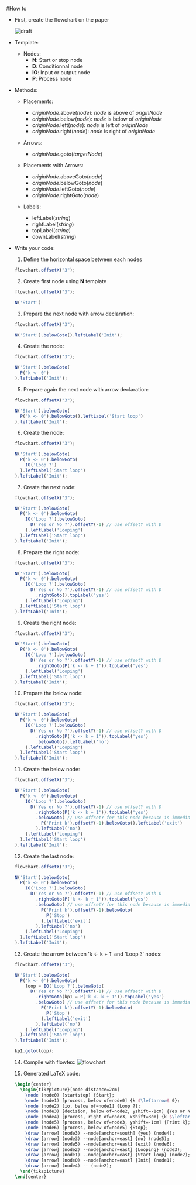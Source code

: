 #How to

* First, create the flowchart on the paper

  ![draft](https://raw.githubusercontent.com/pierre-luc/flowtex/master/sample/tuto/draft.png)

* Template:
  * Nodes:
    * **N**: Start or stop node
    * **D**: Conditionnal node
    * **IO**: Input or output node
    * **P**: Process node

* Methods:
  * Placements:
    * _originNode_.above(_node_): _node_ is above of _originNode_
    * _originNode_.below(_node_): _node_ is below of _originNode_
    * _originNode_.left(_node_): _node_ is left of _originNode_
    * _originNode_.right(_node_): _node_ is right of _originNode_

  * Arrows:
    * _originNode_.goto(_targetNode_)

  * Placements with Arrows:
    * _originNode_.aboveGoto(_node_)
    * _originNode_.belowGoto(_node_)
    * _originNode_.leftGoto(_node_)
    * _originNode_.rightGoto(_node_)

  * Labels:
    * leftLabel(_string_)
    * rightLabel(_string_)
    * topLabel(_string_)
    * downLabel(_string_)


* Write your code:

  1. Define the horizontal space between each nodes
    ```javascript
    flowchart.offsetX("3");
    ```

  2. Create first node using **N** template

    ```javascript
    flowchart.offsetX("3");

    N('Start')
    ```

  3. Prepare the next node with arrow declaration:

    ```javascript
    flowchart.offsetX("3");

    N('Start').belowGoto().leftLabel('Init');
    ```

  4. Create the node:

    ```javascript
    flowchart.offsetX("3");

    N('Start').belowGoto(
      P('k <- 0')
    ).leftLabel('Init');
    ```

  5. Prepare again the next node with arrow declaration:

    ```javascript
    flowchart.offsetX("3");

    N('Start').belowGoto(
      P('k <- 0').belowGoto().leftLabel('Start loop')
    ).leftLabel('Init');
    ```

  6. Create the node:

    ```javascript
    flowchart.offsetX("3");

    N('Start').belowGoto(
      P('k <- 0').belowGoto(
        IO('Loop ?')
      ).leftLabel('Start loop')
    ).leftLabel('Init');
    ```  

  7. Create the next node:

    ```javascript
    flowchart.offsetX("3");

    N('Start').belowGoto(
      P('k <- 0').belowGoto(
        IO('Loop ?').belowGoto(
          D('Yes or No ?').offsetY(-1) // use offsetY with D
        ).leftLabel('Looping')
      ).leftLabel('Start loop')
    ).leftLabel('Init');
    ```

  8. Prepare the right node:

    ```javascript
    flowchart.offsetX("3");

    N('Start').belowGoto(
      P('k <- 0').belowGoto(
        IO('Loop ?').belowGoto(
          D('Yes or No ?').offsetY(-1) // use offsetY with D
            .rightGoto().topLabel('yes')
        ).leftLabel('Looping')
      ).leftLabel('Start loop')
    ).leftLabel('Init');
    ```

  9. Create the right node:

    ```javascript
    flowchart.offsetX("3");

    N('Start').belowGoto(
      P('k <- 0').belowGoto(
        IO('Loop ?').belowGoto(
          D('Yes or No ?').offsetY(-1) // use offsetY with D
            .rightGoto(P('k <- k + 1')).topLabel('yes')
        ).leftLabel('Looping')
      ).leftLabel('Start loop')
    ).leftLabel('Init');
    ```

  10. Prepare the below node:

    ```javascript
    flowchart.offsetX("3");

    N('Start').belowGoto(
      P('k <- 0').belowGoto(
        IO('Loop ?').belowGoto(
          D('Yes or No ?').offsetY(-1) // use offsetY with D
            .rightGoto(P('k <- k + 1')).topLabel('yes')
            .belowGoto().leftLabel('no')
        ).leftLabel('Looping')
      ).leftLabel('Start loop')
    ).leftLabel('Init');
    ```

  11. Create the below node:

    ```javascript
    flowchart.offsetX("3");

    N('Start').belowGoto(
      P('k <- 0').belowGoto(
        IO('Loop ?').belowGoto(
          D('Yes or No ?').offsetY(-1) // use offsetY with D
            .rightGoto(P('k <- k + 1')).topLabel('yes')
            .belowGoto( // use offsetY for this node because is immediatly below of D
              P('Print k').offsetY(-1).belowGoto().leftLabel('exit')
            ).leftLabel('no')
        ).leftLabel('Looping')
      ).leftLabel('Start loop')
    ).leftLabel('Init');
    ```

  12. Create the last node:

    ```javascript
    flowchart.offsetX("3");

    N('Start').belowGoto(
      P('k <- 0').belowGoto(
        IO('Loop ?').belowGoto(
          D('Yes or No ?').offsetY(-1) // use offsetY with D
            .rightGoto(P('k <- k + 1')).topLabel('yes')
            .belowGoto( // use offsetY for this node because is immediatly below of D
              P('Print k').offsetY(-1).belowGoto(
                P('Stop')
              ).leftLabel('exit')
            ).leftLabel('no')
        ).leftLabel('Looping')
      ).leftLabel('Start loop')
    ).leftLabel('Init');
    ```

  13. Create the arrow between 'k <- k + 1' and 'Loop ?' nodes:

    ```javascript
    flowchart.offsetX("3");

    N('Start').belowGoto(
      P('k <- 0').belowGoto(
        loop = IO('Loop ?').belowGoto(
          D('Yes or No ?').offsetY(-1) // use offsetY with D
            .rightGoto(kp1 = P('k <- k + 1')).topLabel('yes')
            .belowGoto( // use offsetY for this node because is immediatly below of D
              P('Print k').offsetY(-1).belowGoto(
                P('Stop')
              ).leftLabel('exit')
            ).leftLabel('no')
        ).leftLabel('Looping')
      ).leftLabel('Start loop')
    ).leftLabel('Init');

    kp1.goto(loop);
    ```

  14. Compile with flowtex:
    ![flowchart](https://raw.githubusercontent.com/pierre-luc/flowtex/master/sample/tuto/tuto.png)

  15. Generated LaTeX code:
  ```latex
  \begin{center}
    \begin{tikzpicture}[node distance=2cm]
      \node (node0) [startstop] {Start};
      \node (node1) [process, below of=node0] {k $\leftarrow$ 0};
      \node (node2) [io, below of=node1] {Loop ?};
      \node (node3) [decision, below of=node2, yshift=-1cm] {Yes or No ?};
      \node (node4) [process, right of=node3, xshift=3cm] {k $\leftarrow$ k + 1};
      \node (node5) [process, below of=node3, yshift=-1cm] {Print k};
      \node (node6) [process, below of=node5] {Stop};
      \draw [arrow] (node3) --node[anchor=south] {yes} (node4);
      \draw [arrow] (node3) --node[anchor=east] {no} (node5);
      \draw [arrow] (node5) --node[anchor=east] {exit} (node6);
      \draw [arrow] (node2) --node[anchor=east] {Looping} (node3);
      \draw [arrow] (node1) --node[anchor=east] {Start loop} (node2);
      \draw [arrow] (node0) --node[anchor=east] {Init} (node1);
      \draw [arrow] (node4) -- (node2);
    \end{tikzpicture}
  \end{center}
  ```
